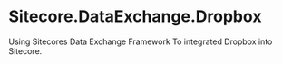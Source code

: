 # Sitecore.DataExchange.Dropbox
Using Sitecores Data Exchange Framework To integrated Dropbox into Sitecore.
